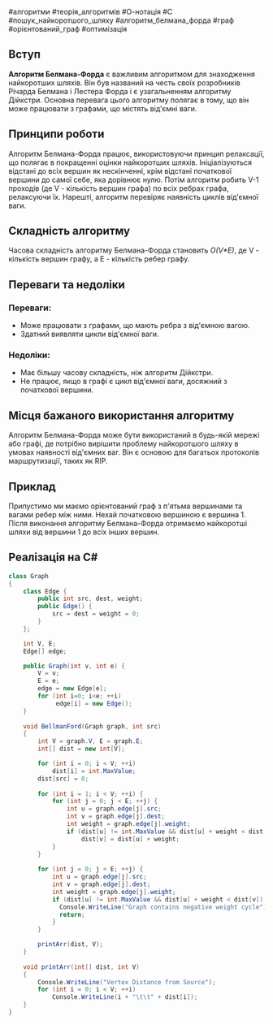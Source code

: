 #алгоритми #теорія_алгоритмів #О-нотація #C #пошук_найкоротшого_шляху #алгоритм_белмана_форда #граф #орієнтований_граф #оптимізація
## Вступ

**Алгоритм Белмана-Форда** є важливим алгоритмом для знаходження найкоротших шляхів. Він був названий на честь своїх розробників Річарда Белмана і Лестера Форда і є узагальненням алгоритму Дійкстри. Основна перевага цього алгоритму полягає в тому, що він може працювати з графами, що містять від'ємні ваги.
## Принципи роботи

Алгоритм Белмана-Форда працює, використовуючи принцип релаксації, що полягає в покращенні оцінки найкоротших шляхів. Ініціалізуються відстані до всіх вершин як нескінченні, крім відстані початкової вершини до самої себе, яка дорівнює нулю. Потім алгоритм робить V-1 проходів (де V - кількість вершин графа) по всіх ребрах графа, релаксуючи їх. Нарешті, алгоритм перевіряє наявність циклів від'ємної ваги.
## Складність алгоритму

Часова складність алгоритму Белмана-Форда становить *O(V\*E)*, де V - кількість вершин графу, а E - кількість ребер графу.
## Переваги та недоліки

### **Переваги**:

- Може працювати з графами, що мають ребра з від'ємною вагою.
- Здатний виявляти цикли від'ємної ваги.
### **Недоліки**:

- Має більшу часову складність, ніж алгоритм Дійкстри.
- Не працює, якщо в графі є цикл від'ємної ваги, досяжний з початкової вершини.
## Місця бажаного використання алгоритму

Алгоритм Белмана-Форда може бути використаний в будь-якій мережі або графі, де потрібно вирішити проблему найкоротшого шляху в умовах наявності від'ємних ваг. Він є основою для багатьох протоколів маршрутизації, таких як RIP.
## Приклад

Припустимо ми маємо орієнтований граф з п'ятьма вершинами та вагами ребер між ними. Нехай початковою вершиною є вершина 1. Після виконання алгоритму Белмана-Форда отримаємо найкоротші шляхи від вершини 1 до всіх інших вершин.
## Реалізація на C\#
```cs
class Graph
{
    class Edge {
        public int src, dest, weight;
        public Edge() {
            src = dest = weight = 0; 
        }
    };

    int V, E;
    Edge[] edge;

    public Graph(int v, int e) {
        V = v;
        E = e;
        edge = new Edge[e];
        for (int i=0; i<e; ++i)
             edge[i] = new Edge();
    }
  
    void BellmanFord(Graph graph, int src)
    {
        int V = graph.V, E = graph.E;
        int[] dist = new int[V];

        for (int i = 0; i < V; ++i)
            dist[i] = int.MaxValue;
        dist[src] = 0;
  
        for (int i = 1; i < V; ++i) {
            for (int j = 0; j < E; ++j) {
                int u = graph.edge[j].src;
                int v = graph.edge[j].dest;
                int weight = graph.edge[j].weight;
                if (dist[u] != int.MaxValue && dist[u] + weight < dist[v])
                    dist[v] = dist[u] + weight;
            }
        }
  
        for (int j = 0; j < E; ++j) {
            int u = graph.edge[j].src;
            int v = graph.edge[j].dest;
            int weight = graph.edge[j].weight;
            if (dist[u] != int.MaxValue && dist[u] + weight < dist[v]) {
              Console.WriteLine("Graph contains negative weight cycle");
              return;
            }
        }

        printArr(dist, V);
    }
  
    void printArr(int[] dist, int V)
    {
        Console.WriteLine("Vertex Distance from Source");
        for (int i = 0; i < V; ++i)
            Console.WriteLine(i + "\t\t" + dist[i]);
    }
}
```